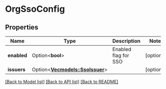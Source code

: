 # OrgSsoConfig

## Properties

Name | Type | Description | Notes
------------ | ------------- | ------------- | -------------
**enabled** | Option<**bool**> | Enabled flag for SSO | [optional]
**issuers** | Option<[**Vec<models::SsoIssuer>**](SsoIssuer.md)> |  | [optional]

[[Back to Model list]](../README.md#documentation-for-models) [[Back to API list]](../README.md#documentation-for-api-endpoints) [[Back to README]](../README.md)


